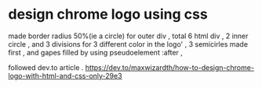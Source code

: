 # design chrome logo using css

made border radius 50%(ie a circle) for outer div ,
total 6 html div ,
2 inner circle , 
and 3 divisions for 3 different color in the logo' ,
3 semicirles made first ,
and gapes filled by using pseudoelement :after , 

followed dev.to article . 
https://dev.to/maxwizardth/how-to-design-chrome-logo-with-html-and-css-only-29e3
